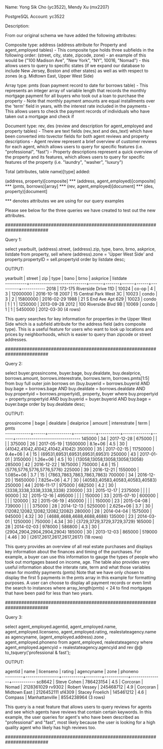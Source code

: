 Name: Yong Sik Cho (yc3522), Mendy Xu (mx2207)

PostgreSQL Account: yc3522

Description:

From our original schema we have added the following attributes:

Composite type: address (address attribute for Property and agent_employed tables)
	- This composite type holds three subfields in the following order: (street, city, state, zipcode, zone)
	- an example of this would be ("100 Madison Ave", "New York", "NY", 10016, "Nomad")
	- this allows users to query to specific states (if we expand our database to include New Jersey, Boston and other states) as well as with respect to zones (e.g. Midtown East, Upper West Side)

Array type: pmts (loan payment record to date for borrows table)
	- This represents an integer array of variable length that records the monthly mortgage payment for all buyers who took out a loan to purchase the property
	- Note that monthly payment amounts are equal installments over the 'term' field in years, with the interest rate included in the payments
	- This allows users to check the payment records of individuals who have taken out a mortgage and check if 

Document type: rev, des (review and description for agent_employed and property tables)
	- There are text fields (rev_text and des_text) which have been converted into tsvector fields for both agent reviews and property descriptions
	- Agent review represent a brief overview of customer reviews for each agent, which allows users to query for specific features (i.e. "professional", "fast")
	- Property descriptions represent a quick overview of the property and its features, which allows users to query for specific features of the property (i.e. "laundry", "washer", "luxury")


Total (attributes, table name)[type] added:

(address, property)[composite] ***
(address, agent_employed)[composite] ***
(pmts, borrows)[array] ***
(rev, agent_employed)[document] ***
(des, property)[document]

*** denotes attributes we are using for our query examples

Please see below for the three queries we have created to test out the new attributes.

########################################################################

Query 1:

select yearbuilt, (address).street, (address).zip, type, bano, brno, askprice, listdate
from property, sell
where (address).zone = 'Upper West Side' and property.propertyID = sell.propertyid
order by listdate desc;


OUTPUT:

 yearbuilt |           street            |  zip  | type  | bano | brno | askprice |  listdate  
-----------+-----------------------------+-------+-------+------+------+----------+------------
      2018 | 173-175 Riverside Drive 11D | 10024 | co-op |    4 |    3 | 12000000 | 2016-10-18
      2007 | 15 Central Park West 3C     | 10023 | condo |    3 |    2 | 15800000 | 2016-02-29
      1988 | 21 S End Ave Apt 629        | 10023 | condo |    1 |    1 |  1250000 | 2013-09-28
      2012 | 100 Riverside Blvd 9B       | 10069 | condo |    1 |    1 |  5450000 | 2012-03-30
(4 rows)

This query searches for key information for properties in the Upper West Side which is a subfield attribute for the address field (adrs composite type).
This is a useful feature for users who want to look up locations and prices by neighborhoods, which is easier to query than zipcode or street addresses.


########################################################################


Query 2:

select buyer.grossincome, buyer.bage, buy.dealdate, buy.dealprice, borrows.amount, borrows.interestrate, borrows.term, borrows.pmts[1:5]
from buy full outer join borrows
		on (buy.buyerid = borrows.buyerid AND buy.bage = borrows.bage AND buy.dealdate = borrows.dealdate AND buy.propertyid = borrows.propertyid), property, buyer
where buy.propertyid = property.propertyid AND buy.buyerid = buyer.buyerid AND buy.bage = buyer.bage
order by buy.dealdate desc;


OUTPUT:

 grossincome | bage |  dealdate  | dealprice |  amount   | interestrate | term |              pmts               
-------------+------+------------+-----------+-----------+--------------+------+---------------------------------
      145000 |   34 | 2017-12-28 |    675000 |           |              |      | 
      375000 |   26 | 2017-05-19 |  13500000 |   8.1e+06 |          4.5 |   30 | {41042,41042,41042,41042,41042}
      350000 |   35 | 2017-02-15 |  11750000 |   9.4e+06 |            4 |   15 | {69531,69531,69531,69531,69531}
      250000 |   43 | 2017-01-01 |   3150000 |  1.26e+06 |          4.5 |   10 | {13058,13058,13058,13058,13058}
      285000 |   42 | 2016-12-22 |   1875000 |    750000 |          4.6 |   15 | {5776,5776,5776,5776,5776}
      225000 |   39 | 2016-12-21 |   1550000 | 1.085e+06 |          3.7 |   15 | {7863,7863,7863,7863,7863}
      700000 |   34 | 2016-12-20 |  15650000 | 7.825e+06 |          4.7 |   30 | {40583,40583,40583,40583,40583}
      250000 |   44 | 2016-11-17 |    975000 |    682500 |          4.2 |   30 | {3338,3338,3338,3338,3338}
      230000 |   33 | 2015-12-17 |   2375000 |           |              |      | 
       90000 |   32 | 2015-12-16 |    495000 |           |              |      | 
      150000 |   33 | 2015-07-10 |    600000 |           |              |      | 
      120000 |   32 | 2015-06-19 |    450000 |           |              |      | 
      150000 |   23 | 2015-04-08 |    739000 |           |              |      | 
      375000 |   28 | 2014-12-13 |   5250000 | 2.625e+06 |          3.7 |   30 | {12082,12082,12082,12082,12082}
      280000 |   28 | 2014-04-04 |   1575000 |    945000 |         4.32 |   30 | {4688,4688,4688,4688,4688}
      135000 |   23 | 2014-03-01 |   1250000 |    750000 |         4.34 |   30 | {3729,3729,3729,3729,3729}
      165000 |   28 | 2014-02-03 |    978000 |    586800 |          4.3 |   30 | {2904,2904,2904,2904,2904}
      185000 |   30 | 2013-12-03 |    865000 |    519000 |         4.46 |   30 | {2617,2617,2617,2617,2617}
(18 rows)

This query provides an overview of all real estate purchases and displays key information about the finances and timing of the purchases.
For example, a buyer can use this information to gauge the types of people who took out mortgages based on income, age.
The table also provides very useful information about the interate rate, term and what those variables mean for monthly payments (pmts)
Note that we have only chosen to display the first 5 payments in the pmts array in this example for formatting purposes.
A user can choose to display all payment records or even limit the search to instances where array_length(pmts) < 24 to find mortgages that have been paid for less than two years.


########################################################################


Query 3:

select agent_employed.agentid, agent_employed.name, agent_employed.licenseno, agent_employed.rating, realestateagency.name as agencyname, (agent_employed.address).zone , agent_employed.phoneno 
from agent_employed, realestateagency
where agent_employed.agencyid = realestateagency.agencyid and rev @@ to_tsquery('professional & fast');


OUTPUT:

 agentid |      name       | licenseno | rating | agencyname |      zone      |  phoneno   
---------+-----------------+-----------+--------+------------+----------------+------------
 sc8642  | Steve Cohen     | 786423154 |    4.5 | Corcoran   | Nomad          | 2128361029
 rv9302  | Robert Vessey   | 245468712 |    4.9 | Corcoran   | Midtown East   | 2126452111
 sf4309  | Stacey Froelich | 145461212 |    4.6 | Compass    | Manhattanville | 8554238964
(3 rows)

 This query is a neat feature that allows users to query reviews for agents and see which agents have reviews that contain certain keywords.
 In this example, the user queries for agent's who have been described as "professional" and "fast", most likely because the user is looking for a high quality agent who likely has high reviews too.


 ########################################################################

